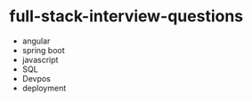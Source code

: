 # full-stack-interview-questions
* angular 
* spring boot
* javascript
* SQL
* Devpos
* deployment 
